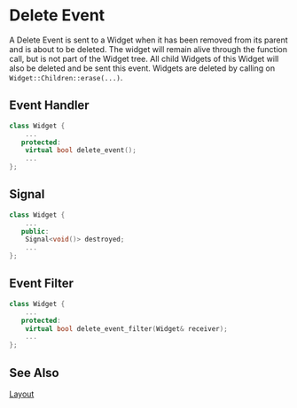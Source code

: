 # Delete Event

A Delete Event is sent to a Widget when it has been removed from its parent and
is about to be deleted. The widget will remain alive through the function call,
but is not part of the Widget tree. All child Widgets of this Widget will also
be deleted and be sent this event. Widgets are deleted by calling on
`Widget::Children::erase(...)`.

## Event Handler

```cpp
class Widget {
    ...
   protected:
    virtual bool delete_event();
    ...
};
```

## Signal

```cpp
class Widget {
    ...
   public:
    Signal<void()> destroyed;
    ...
};
```

## Event Filter

```cpp
class Widget {
    ...
   protected:
    virtual bool delete_event_filter(Widget& receiver);
    ...
};
```

## See Also

[Layout](../layout.md)
